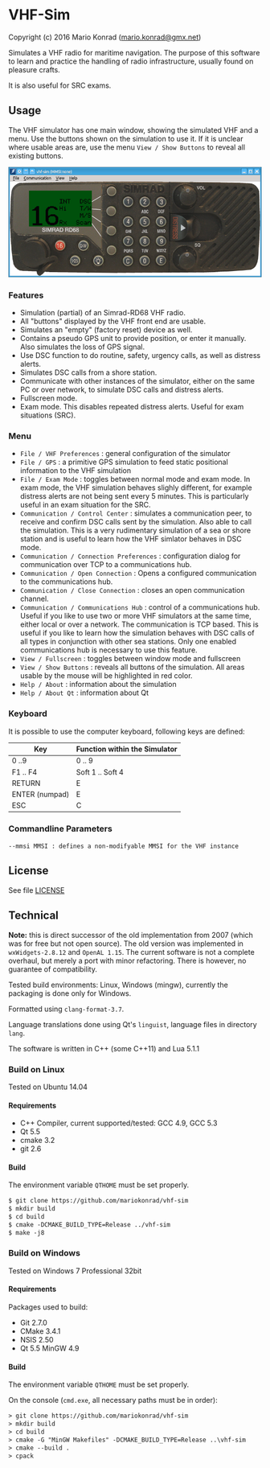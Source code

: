 # VHF-Sim

Copyright (c) 2016 Mario Konrad (mario.konrad@gmx.net)


Simulates a VHF radio for maritime navigation. The purpose of this software
to learn and practice the handling of radio infrastructure, usually found
on pleasure crafts.

It is also useful for SRC exams.

## Usage

The VHF simulator has one main window, showing the simulated VHF and a menu.
Use the buttons shown on the simulation to use it. If it is unclear where
usable areas are, use the menu `View / Show Buttons` to reveal all existing
buttons.

![vhf-sim](doc/vhf-sim.png)

### Features

- Simulation (partial) of an Simrad-RD68 VHF radio.
- All "buttons" displayed by the VHF front end are usable.
- Simulates an "empty" (factory reset) device as well.
- Contains a pseudo GPS unit to provide position, or enter it manually.
  Also simulates the loss of GPS signal.
- Use DSC function to do routine, safety, urgency calls, as
  well as distress alerts.
- Simulates DSC calls from a shore station.
- Communicate with other instances of the simulator, either on
  the same PC or over network, to simulate DSC calls and distress
  alerts.
- Fullscreen mode.
- Exam mode. This disables repeated distress alerts. Useful for exam
  situations (SRC).

### Menu

- `File / VHF Preferences`
  : general configuration of the simulator
- `File / GPS`
  : a primitive GPS simulation to feed static positional information
    to the VHF simulation
- `File / Exam Mode`
  : toggles between normal mode and exam mode. In exam mode, the VHF simulation
    behaves slighly different, for example distress alerts are not being sent
    every 5 minutes. This is particularly useful in an exam situation for the SRC.
- `Communication / Control Center`
  : simulates a communication peer, to receive and confirm DSC calls sent by the
    simulation. Also able to call the simulation. This is a very rudimentary
    simulation of a sea or shore station and is useful to learn how the VHF
    simlator behaves in DSC mode.
- `Communication / Connection Preferences`
  : configuration dialog for communication over TCP to a communications hub.
- `Communication / Open Connection`
  : Opens a configured communication to the communications hub.
- `Communication / Close Connection`
  : closes an open communication channel.
- `Communication / Communications Hub`
  : control of a communications hub. Useful if you like to use two or more VHF
    simulators at the same time, either local or over a network. The communication
    is TCP based. This is useful if you like to learn how the simulation behaves
    with DSC calls of all types in conjunction with other sea stations. Only one
    enabled communications hub is necessary to use this feature.
- `View / Fullscreen`
  : toggles between window mode and fullscreen
- `View / Show Buttons`
  : reveals all buttons of the simulation. All areas usable by the mouse will
    be highlighted in red color.
- `Help / About`
  : information about the simulation
- `Help / About Qt`
  : information about Qt

### Keyboard

It is possible to use the computer keyboard, following keys are defined:

| Key            | Function within the Simulator |
|----------------|-------------------------------|
| 0 ..9          | 0 .. 9                        |
| F1 .. F4       | Soft 1 .. Soft 4              |
| RETURN         | E                             |
| ENTER (numpad) | E                             |
| ESC            | C                             |

### Commandline Parameters

~~~
--mmsi MMSI : defines a non-modifyable MMSI for the VHF instance
~~~

## License

See file [LICENSE](License)

## Technical

**Note:** this is direct successor of the old implementation from 2007 (which was
  for free but not open source). The old version was implemented in
  `wxWidgets-2.8.12` and `OpenAL 1.15`. The current
  software is not a complete overhaul, but merely a port with minor refactoring.
  There is however, no guarantee of compatibility.

Tested build environments: Linux, Windows (mingw), currently the packaging is done
only for Windows.

Formatted using `clang-format-3.7`.

Language translations done using Qt's `linguist`, language files in directory `lang`.

The software is written in C++ (some C++11) and Lua 5.1.1


### Build on Linux

Tested on Ubuntu 14.04

#### Requirements

- C++ Compiler, current supported/tested: GCC 4.9, GCC 5.3
- Qt 5.5
- cmake 3.2
- git 2.6

#### Build

The environment variable `QTHOME` must be set properly.

~~~{.sh}
$ git clone https://github.com/mariokonrad/vhf-sim
$ mkdir build
$ cd build
$ cmake -DCMAKE_BUILD_TYPE=Release ../vhf-sim
$ make -j8
~~~

### Build on Windows

Tested on Windows 7 Professional 32bit

#### Requirements

Packages used to build:

- Git 2.7.0
- CMake 3.4.1
- NSIS 2.50
- Qt 5.5 MinGW 4.9

#### Build

The environment variable `QTHOME` must be set properly.

On the console (`cmd.exe`, all necessary paths must be in order):

~~~{.bat}
> git clone https://github.com/mariokonrad/vhf-sim
> mkdir build
> cd build
> cmake -G "MinGW Makefiles" -DCMAKE_BUILD_TYPE=Release ..\vhf-sim
> cmake --build .
> cpack
~~~


